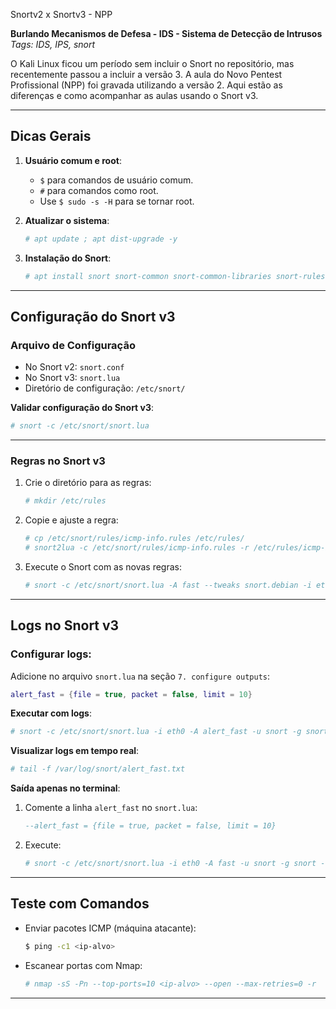Snortv2 x Snortv3 - NPP

**Burlando Mecanismos de Defesa - IDS - Sistema de Detecção de Intrusos**  
_Tags: IDS, IPS, snort_

O Kali Linux ficou um período sem incluir o Snort no repositório, mas recentemente passou a incluir a versão 3. A aula do Novo Pentest Profissional (NPP) foi gravada utilizando a versão 2. Aqui estão as diferenças e como acompanhar as aulas usando o Snort v3.

---

## Dicas Gerais

1. **Usuário comum e root**:
    
    - `$` para comandos de usuário comum.
    - `#` para comandos como root.
    - Use `$ sudo -s -H` para se tornar root.
2. **Atualizar o sistema**:
    
    ```bash
    # apt update ; apt dist-upgrade -y
    ```
    
3. **Instalação do Snort**:
    
    ```bash
    # apt install snort snort-common snort-common-libraries snort-rules-default
    ```
    

---

## Configuração do Snort v3

### Arquivo de Configuração

- No Snort v2: `snort.conf`
- No Snort v3: `snort.lua`
- Diretório de configuração: `/etc/snort/`

**Validar configuração do Snort v3**:

```bash
# snort -c /etc/snort/snort.lua
```

---

### Regras no Snort v3

1. Crie o diretório para as regras:
    
    ```bash
    # mkdir /etc/rules
    ```
    
2. Copie e ajuste a regra:
    
    ```bash
    # cp /etc/snort/rules/icmp-info.rules /etc/rules/
    # snort2lua -c /etc/snort/rules/icmp-info.rules -r /etc/rules/icmp-info.rules
    ```
    
3. Execute o Snort com as novas regras:
    
    ```bash
    # snort -c /etc/snort/snort.lua -A fast --tweaks snort.debian -i eth0 --rule-path=/etc/rules -q
    ```
    

---

## Logs no Snort v3

### Configurar logs:

Adicione no arquivo `snort.lua` na seção `7. configure outputs`:

```lua
alert_fast = {file = true, packet = false, limit = 10}
```

**Executar com logs**:

```bash
# snort -c /etc/snort/snort.lua -i eth0 -A alert_fast -u snort -g snort -m 027 -l /var/log/snort --tweaks /etc/snort/snort.debian --rule-path=/etc/rules -q
```

**Visualizar logs em tempo real**:

```bash
# tail -f /var/log/snort/alert_fast.txt
```

**Saída apenas no terminal**:

1. Comente a linha `alert_fast` no `snort.lua`:
    
    ```lua
    --alert_fast = {file = true, packet = false, limit = 10}
    ```
    
2. Execute:
    
    ```bash
    # snort -c /etc/snort/snort.lua -i eth0 -A fast -u snort -g snort --tweaks snort.debian --rule-path=/etc/rules -q
    ```
    

---

## Teste com Comandos

- Enviar pacotes ICMP (máquina atacante):
    
    ```bash
    $ ping -c1 <ip-alvo>
    ```
    
- Escanear portas com Nmap:
    
    ```bash
    # nmap -sS -Pn --top-ports=10 <ip-alvo> --open --max-retries=0 -r
    ```
    

---
